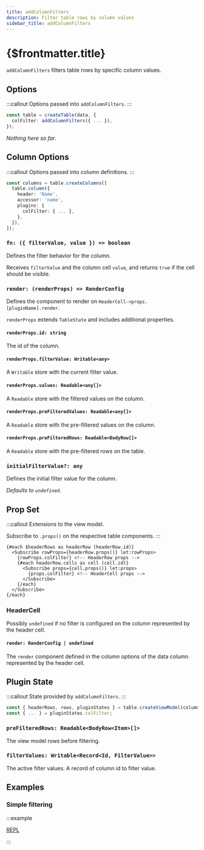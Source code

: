 ```yaml
---
title: addColumnFilters
description: Filter table rows by column values
sidebar_title: addColumnFilters
---
```


<script>
  import { useHljs } from '$lib/utils/useHljs';
  useHljs('ts');
</script>

# {$frontmatter.title}

`addColumnFilters` filters table rows by specific column values.

## Options

:::callout
Options passed into `addColumnFilters`.
:::

```ts {3}
const table = createTable(data, {
  colFilter: addColumnFilters({ ... }),
});
```

_Nothing here so far_.

## Column Options

:::callout
Options passed into column definitions.
:::

```ts {7}
const columns = table.createColumns([
  table.column({
    header: 'Name',
    accessor: 'name',
    plugins: {
      colFilter: { ... },
    },
  }),
]);
```

### `fn: ({ filterValue, value }) => boolean`

Defines the filter behavior for the column.

Receives `filterValue` and the column cell `value`, and returns `true` if the cell should be visible.

### `render: (renderProps) => RenderConfig`

Defines the component to render on `HeaderCell->props.[pluginName].render`.

<!-- TODO Document and link `TableState` -->

`renderProps` extends `TableState` and includes additional properties.

#### `renderProps.id: string`

The id of the column.

#### `renderProps.filterValue: Writable<any>`

A `Writable` store with the current filter value.

#### `renderProps.values: Readable<any[]>`

A `Readable` store with the filtered values on the column.

#### `renderProps.preFilteredValues: Readable<any[]>`

A `Readable` store with the pre-filtered values on the column.

#### `renderProps.preFilteredRows: Readable<BodyRow[]>`

A `Readable` store with the pre-filtered rows on the table.

### `initialFilterValue?: any`

Defines the initial filter value for the column.

_Defaults to `undefined`_.

## Prop Set

:::callout
Extensions to the view model.

Subscribe to `.props()` on the respective table components.
:::

```svelte
{#each $headerRows as headerRow (headerRow.id)}
  <Subscribe rowProps={headerRow.props()} let:rowProps>
    {rowProps.colFilter} <!-- HeaderRow props -->
    {#each headerRow.cells as cell (cell.id)}
      <Subscribe props={cell.props()} let:props>
        {props.colFilter} <!-- HeaderCell props -->
      </Subscribe>
    {/each}
  </Subscribe>
{/each}
```

### HeaderCell

Possibly `undefined` if no filter is configured on the column represented by the header cell.

#### `render: RenderConfig | undefined`

The `render` component defined in the column options of the data column represented by the header cell.

## Plugin State

:::callout
State provided by `addColumnFilters`.
:::

```ts {3}
const { headerRows, rows, pluginStates } = table.createViewModel(columns);
const { ... } = pluginStates.colFilter;
```

### `preFilteredRows: Readable<BodyRow<Item>[]>`

The view model rows before filtering.

### `filterValues: Writable<Record<Id, FilterValue>>`

The active filter values. A record of column id to filter value.

## Examples

### Simple filtering

:::example

[REPL](https://svelte.dev/repl/e5da30febf484b39b7a0c2c4030ce5c9?version=3.48.0)

<script>
  import SimpleFilteringDemo from './_demo/SimpleFilteringDemo.svelte';
</script>
<SimpleFilteringDemo />
:::
